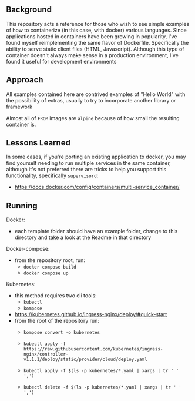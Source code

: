Background
---
This repository acts a reference for those who wish to see simple examples of how to containerize (in this case, with 
docker) various languages. Since applications hosted in containers have been growing in popularity, I've found myself
reimplementing the same flavor of Dockerfile. Specifically the ability to serve static client files (HTML, Javascript).
Although this type of container doesn't always make sense in a production environment, I've found it useful for development
environments

Approach
---
All examples contained here are contrived examples of "Hello World" with the possibility of extras, usually to try to
incorporate another library or framework

Almost all of ``FROM`` images are ``alpine`` because of how small the resulting container is.

Lessons Learned
---
In some cases, if you're porting an existing application to docker, you may find yourself needing to run multiple services
in the same container, although it's not preferred there are tricks to help you support this functionality, specifically
``supervisord``:
- https://docs.docker.com/config/containers/multi-service_container/

Running
---
Docker:
* each template folder should have an example folder, change to this directory and take a look at the Readme in that directory 

Docker-compose:
* from the repository root, run: 
    * `docker compose build`
    * `docker compose up`

Kubernetes:
* this method requires two cli tools:
  * `kubectl`
  * `kompose`
* https://kubernetes.github.io/ingress-nginx/deploy/#quick-start
* from the root of the repository run:
  * ```
    kompose convert -o kubernetes
  * ```
    kubectl apply -f https://raw.githubusercontent.com/kubernetes/ingress-nginx/controller-v1.1.1/deploy/static/provider/cloud/deploy.yaml
  * ```
    kubectl apply -f $(ls -p kubernetes/*.yaml | xargs | tr ' ' ',')
  * ```
    kubectl delete -f $(ls -p kubernetes/*.yaml | xargs | tr ' ' ',')
